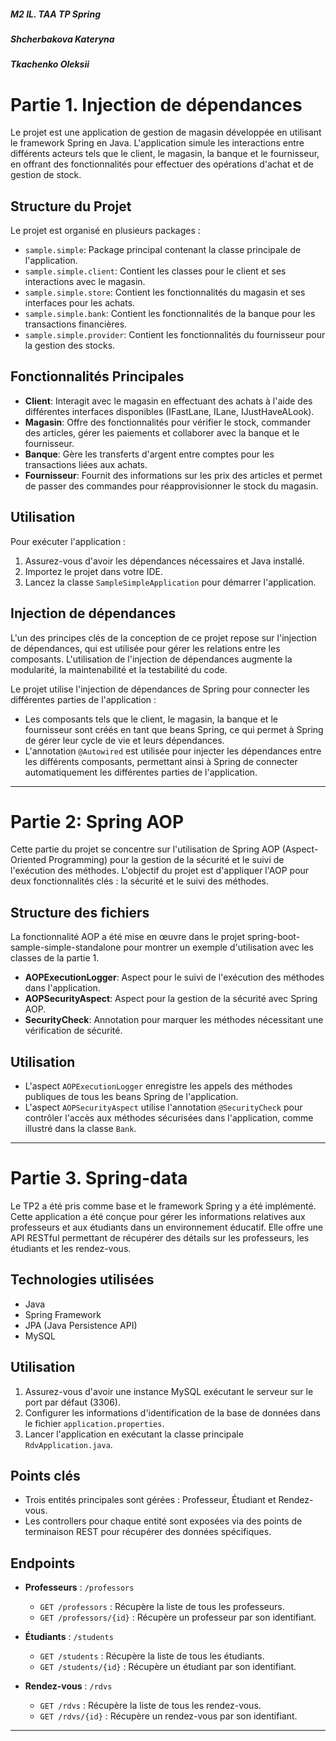 ##### M2 IL. TAA TP Spring
##### Shcherbakova Kateryna 
##### Tkachenko Oleksii 

# Partie 1. Injection de dépendances

Le projet est une application de gestion de magasin développée en utilisant le framework Spring en Java. L'application simule les interactions entre différents acteurs tels que le client, le magasin, la banque et le fournisseur, en offrant des fonctionnalités pour effectuer des opérations d'achat et de gestion de stock. 

## Structure du Projet

Le projet est organisé en plusieurs packages :

- `sample.simple`: Package principal contenant la classe principale de l'application.
- `sample.simple.client`: Contient les classes pour le client et ses interactions avec le magasin.
- `sample.simple.store`: Contient les fonctionnalités du magasin et ses interfaces pour les achats.
- `sample.simple.bank`: Contient les fonctionnalités de la banque pour les transactions financières.
- `sample.simple.provider`: Contient les fonctionnalités du fournisseur pour la gestion des stocks.

## Fonctionnalités Principales

- **Client**: Interagit avec le magasin en effectuant des achats à l'aide des différentes interfaces disponibles (IFastLane, ILane, IJustHaveALook).
- **Magasin**: Offre des fonctionnalités pour vérifier le stock, commander des articles, gérer les paiements et collaborer avec la banque et le fournisseur.
- **Banque**: Gère les transferts d'argent entre comptes pour les transactions liées aux achats.
- **Fournisseur**: Fournit des informations sur les prix des articles et permet de passer des commandes pour réapprovisionner le stock du magasin.

## Utilisation

Pour exécuter l'application :
1. Assurez-vous d'avoir les dépendances nécessaires et Java installé.
2. Importez le projet dans votre IDE.
3. Lancez la classe `SampleSimpleApplication` pour démarrer l'application.

## Injection de dépendances

L'un des principes clés de la conception de ce projet repose sur l'injection de dépendances, qui est utilisée pour gérer les relations entre les composants. L'utilisation de l'injection de dépendances augmente la modularité, la maintenabilité et la testabilité du code.

Le projet utilise l'injection de dépendances de Spring pour connecter les différentes parties de l'application :

- Les composants tels que le client, le magasin, la banque et le fournisseur sont créés en tant que beans Spring, ce qui permet à Spring de gérer leur cycle de vie et leurs dépendances.
- L'annotation `@Autowired` est utilisée pour injecter les dépendances entre les différents composants, permettant ainsi à Spring de connecter automatiquement les différentes parties de l'application.

---

# Partie 2: Spring AOP

Cette partie du projet se concentre sur l'utilisation de Spring AOP (Aspect-Oriented Programming) pour la gestion de la sécurité et le suivi de l'exécution des méthodes. 
L'objectif du projet est d'appliquer l'AOP pour deux fonctionnalités clés : la sécurité et le suivi des méthodes.

## Structure des fichiers
La fonctionnalité AOP a été mise en œuvre dans le projet spring-boot-sample-simple-standalone pour montrer un exemple d'utilisation avec les classes de la partie 1.
- **AOPExecutionLogger**: Aspect pour le suivi de l'exécution des méthodes dans l'application.
- **AOPSecurityAspect**: Aspect pour la gestion de la sécurité avec Spring AOP.
- **SecurityCheck**: Annotation pour marquer les méthodes nécessitant une vérification de sécurité.

## Utilisation
- L'aspect `AOPExecutionLogger` enregistre les appels des méthodes publiques de tous les beans Spring de l'application.
- L'aspect `AOPSecurityAspect` utilise l'annotation `@SecurityCheck` pour contrôler l'accès aux méthodes sécurisées dans l'application, comme illustré dans la classe `Bank`.

---

# Partie 3. Spring-data

Le TP2 a été pris comme base et le framework Spring y a été implémenté. 
Cette application a été conçue pour gérer les informations relatives aux professeurs et aux étudiants dans un environnement éducatif. Elle offre une API RESTful permettant de récupérer des détails sur les professeurs, les étudiants et les rendez-vous.

## Technologies utilisées
- Java
- Spring Framework
- JPA (Java Persistence API)
- MySQL

## Utilisation
1. Assurez-vous d'avoir une instance MySQL exécutant le serveur sur le port par défaut (3306).
2. Configurer les informations d'identification de la base de données dans le fichier `application.properties`.
3. Lancer l'application en exécutant la classe principale `RdvApplication.java`.

## Points clés
- Trois entités principales sont gérées : Professeur, Étudiant et Rendez-vous.
- Les controllers pour chaque entité sont exposées via des points de terminaison REST pour récupérer des données spécifiques.

## Endpoints
- **Professeurs** : `/professors`
    - `GET /professors` : Récupère la liste de tous les professeurs.
    - `GET /professors/{id}` : Récupère un professeur par son identifiant.

- **Étudiants** : `/students`
    - `GET /students` : Récupère la liste de tous les étudiants.
    - `GET /students/{id}` : Récupère un étudiant par son identifiant.

- **Rendez-vous** : `/rdvs`
    - `GET /rdvs` : Récupère la liste de tous les rendez-vous.
    - `GET /rdvs/{id}` : Récupère un rendez-vous par son identifiant.

---